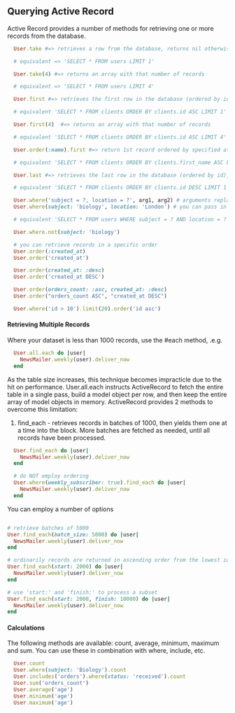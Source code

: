 ## Querying Active Record

Active Record provides a number of methods for retrieving one or more records from the database.

```ruby
  User.take #=> retrieves a row from the database, returns nil otherwise

  # equivalent => 'SELECT * FROM users LIMIT 1'

  User.take(4) #=> returns an array with that number of records

  # equivalent => 'SELECT * FROM users LIMIT 4'

  User.first #=> retrieves the first row in the database (ordered by id), returns nil otherwise

  # equivalent 'SELECT * FROM clients ORDER BY clients.id ASC LIMIT 1'

  User.first(4)  #=> returns an array with that number of records

  # equivalent 'SELECT * FROM clients ORDER BY clients.id ASC LIMIT 4'

  User.order(:name).first #=> return 1st record ordered by specified attribute

  # equivalent 'SELECT * FROM clients ORDER BY clients.first_name ASC LIMIT 1'

  User.last #=> retrieves the last row in the database (ordered by id), returns nil otherwise

  # equivalent 'SELECT * FROM clients ORDER BY clients.id DESC LIMIT 1'

  User.where('subject = ?, location = ?', arg1, arg2) # arguments replace the question marks in the order given
  User.where(subject: 'biology', location: 'London') # you can pass in hash key/value pairs

  # equivalent 'SELECT * FROM users WHERE subject = ? AND location = ?'  

  User.where.not(subject: 'biology')

  # you can retrieve records in a specific order
  User.order(:created_at)
  User.order('created_at')

  User.order(created_at: :desc)
  User.order('created_at DESC')

  User.order(orders_count: :asc, created_at: :desc)
  User.order("orders_count ASC", "created_at DESC")

  User.where('id > 10').limit(20).order('id asc')
```

#### Retrieving Multiple Records

Where your dataset is less than 1000 records, use the #each method, .e.g.

```ruby
  User.all.each do |user|
    NewsMailer.weekly(user).deliver_now
  end
```

As the table size increases, this technique becomes impracticle due to the hit on performance. User.all.each instructs ActiveRecord to fetch the entire table in a single pass, build a model object per row, and then keep the entire array of model objects in memory. ActiveRecord provides 2 methods to overcome this limitation:

1. find_each - retrieves records in batches of 1000, then yields them one at a time into the block. More batches are fetched as needed, until all records have been processed.

```ruby
  User.find_each do |user|
    NewsMailer.weekly(user).deliver_now
  end

  # do NOT employ ordering
  User.where(weekly_subscriber: true).find_each do |user|
    NewsMailer.weekly(user).deliver_now
  end
```

You can employ a number of options

```ruby

# retrieve batches of 5000
User.find_each(batch_size: 5000) do |user|
  NewsMailer.weekly(user).deliver_now
end

# ordinarily records are returned in ascending order from the lowest id, use 'start:' to set the start id. You can also use 'finish:' to set the last id.
User.find_each(start: 2000) do |user|
  NewsMailer.weekly(user).deliver_now
end

# use 'start:' and 'finish:' to process a subset
User.find_each(start: 2000, finish: 10000) do |user|
  NewsMailer.weekly(user).deliver_now
end
```

#### Calculations

The following methods are available: count, average, minimum, maximum and sum. You can use these in combination with where, include, etc.

```ruby
  User.count
  User.where(subject: 'Biology').count
  User.includes('orders').where(status: 'received').count
  User.sum('orders_count')
  User.average('age')
  User.minimum('age')
  User.maximum('age')
```
